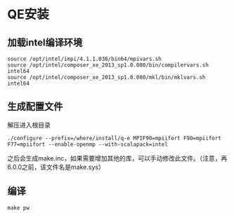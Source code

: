 # QE安装

## 加载intel编译环境
```
source /opt/intel/impi/4.1.1.036/bin64/mpivars.sh
source /opt/intel/composer_xe_2013_sp1.0.080/bin/compilervars.sh intel64
source /opt/intel/composer_xe_2013_sp1.0.080/mkl/bin/mklvars.sh intel64	

```

## 生成配置文件
解压进入根目录
```
./configure --prefix=/where/install/q-e MPIF90=mpiifort F90=mpiifort F77=mpiifort --enable-openmp --with-scalapack=intel	
```
之后会生成make.inc，如果需要增加其他的库，可以手动修改此文件。（注意，再6.0.0之前，该文件名是make.sys）

## 编译
```
make pw

```
